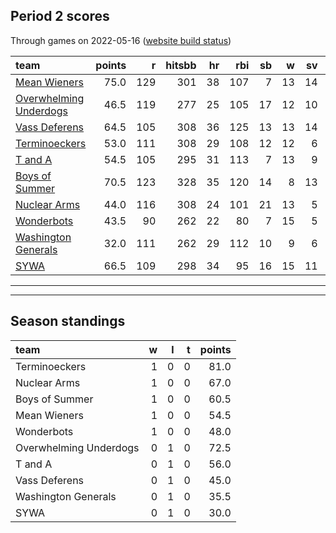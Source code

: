 

## Period 2 scores

Through games on 2022-05-16 ([website build status](https://github.com/brian-bot/pl-site/actions))


|team                                              | points|   r| hitsbb| hr| rbi| sb|  w| sv|  so|   era|  whip|
|:-------------------------------------------------|------:|---:|------:|--:|---:|--:|--:|--:|---:|-----:|-----:|
|[Mean Wieners](./meanwieners)                     |   75.0| 129|    301| 38| 107|  7| 13| 14| 187| 2.942| 1.033|
|[Overwhelming Underdogs](./overwhelmingunderdogs) |   46.5| 119|    277| 25| 105| 17| 12| 10| 170| 3.977| 1.195|
|[Vass Deferens](./vassdeferens)                   |   64.5| 105|    308| 36| 125| 13| 13| 14| 131| 3.577| 1.179|
|[Terminoeckers](./terminoeckers)                  |   53.0| 111|    308| 29| 108| 12| 12|  6| 182| 3.660| 1.162|
|[T and A](./tanda)                                |   54.5| 105|    295| 31| 113|  7| 13|  9| 205| 3.317| 1.180|
|[Boys of Summer](./boysofsummer)                  |   70.5| 123|    328| 35| 120| 14|  8| 13| 205| 3.727| 1.175|
|[Nuclear Arms](./nucleararms)                     |   44.0| 116|    308| 24| 101| 21| 13|  5| 157| 4.174| 1.256|
|[Wonderbots](./wonderbots)                        |   43.5|  90|    262| 22|  80|  7| 15|  5| 225| 3.554| 1.086|
|[Washington Generals](./washingtongenerals)       |   32.0| 111|    262| 29| 112| 10|  9|  6| 116| 4.102| 1.313|
|[SYWA](./sywa)                                    |   66.5| 109|    298| 34|  95| 16| 15| 11| 193| 3.170| 1.092|

* * *
* * *

## Season standings


|team                   |  w|  l|  t| points|
|:----------------------|--:|--:|--:|------:|
|Terminoeckers          |  1|  0|  0|   81.0|
|Nuclear Arms           |  1|  0|  0|   67.0|
|Boys of Summer         |  1|  0|  0|   60.5|
|Mean Wieners           |  1|  0|  0|   54.5|
|Wonderbots             |  1|  0|  0|   48.0|
|Overwhelming Underdogs |  0|  1|  0|   72.5|
|T and A                |  0|  1|  0|   56.0|
|Vass Deferens          |  0|  1|  0|   45.0|
|Washington Generals    |  0|  1|  0|   35.5|
|SYWA                   |  0|  1|  0|   30.0|



